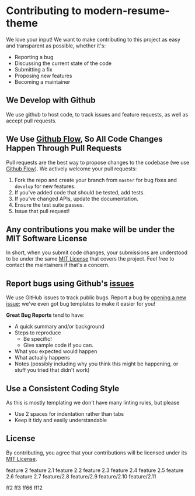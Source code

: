 # Contributing to modern-resume-theme
We love your input! We want to make contributing to this project as easy and transparent as possible, whether it's:

- Reporting a bug
- Discussing the current state of the code
- Submitting a fix
- Proposing new features
- Becoming a maintainer

## We Develop with Github
We use github to host code, to track issues and feature requests, as well as accept pull requests.

## We Use [Github Flow](https://guides.github.com/introduction/flow/index.html), So All Code Changes Happen Through Pull Requests
Pull requests are the best way to propose changes to the codebase (we use [Github Flow](https://guides.github.com/introduction/flow/index.html)). We actively welcome your pull requests:

1. Fork the repo and create your branch from `master` for bug fixes and `develop` for new features.
2. If you've added code that should be tested, add tests.
3. If you've changed APIs, update the documentation.
4. Ensure the test suite passes.
6. Issue that pull request!

## Any contributions you make will be under the MIT Software License
In short, when you submit code changes, your submissions are understood to be under the same [MIT License](http://choosealicense.com/licenses/mit/) that covers the project. Feel free to contact the maintainers if that's a concern.

## Report bugs using Github's [issues](https://github.com/sproogen/modern-resume-theme/issues)
We use GitHub issues to track public bugs. Report a bug by [opening a new issue](https://github.com/sproogen/modern-resume-theme/issues/new?template=bug_report.md); we've even got bug templates to make it easier for you!

**Great Bug Reports** tend to have:

- A quick summary and/or background
- Steps to reproduce
  - Be specific!
  - Give sample code if you can.
- What you expected would happen
- What actually happens
- Notes (possibly including why you think this might be happening, or stuff you tried that didn't work)

## Use a Consistent Coding Style
As this is mostly templating we don't have many linting rules, but please

* Use 2 spaces for indentation rather than tabs
* Keep it tidy and easily understandable

## License
By contributing, you agree that your contributions will be licensed under its [MIT License](http://choosealicense.com/licenses/mit/).

feature 2
feature 2.1
feature 2.2
feature 2.3
feature 2.4
feature 2.5
feature 2.6
feature 2.7
feature/2.8
feature/2.9
feature/2.10
feature/2.11

ff2
ff3
ff66
ff12

